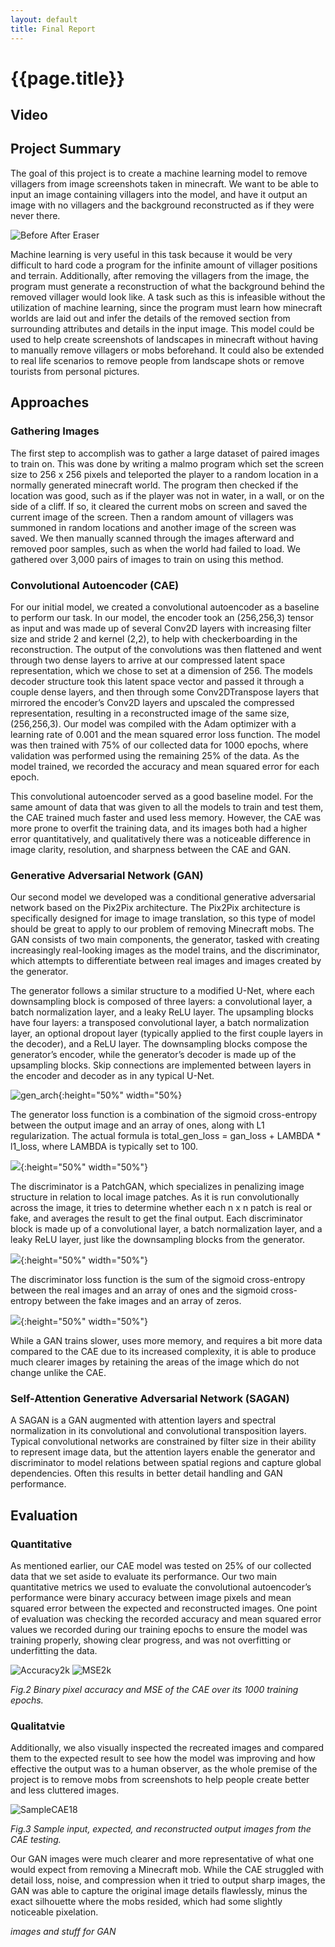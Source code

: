 ```yaml
---
layout: default
title: Final Report
---
```

# {{page.title}}

## Video

## Project Summary
The goal of this project is to create a machine learning model to remove villagers from image screenshots taken in minecraft. We want to be able to input an image containing villagers into the model, and have it output an image with no villagers and the background reconstructed as if they were never there.

![Before After Eraser](assets/before_after_eraser.png)

Machine learning is very useful in this task because it would be very difficult to hard code a program for the infinite amount of villager positions and terrain. Additionally, after removing the villagers from the image, the program must generate a reconstruction of what the background behind the removed villager would look like. A task such as this is infeasible without the utilization of machine learning, since the program must learn how minecraft worlds are laid out and infer the details of the removed section from surrounding attributes and details in the input image. This model could be used to help create screenshots of landscapes in minecraft without having to manually remove villagers or mobs beforehand. It could also be extended to real life scenarios to remove people from landscape shots or remove tourists from personal pictures.

## Approaches

### Gathering Images

The first step to accomplish was to gather a large dataset of paired images to train on. This was done by writing a malmo program which set the screen size to 256 x 256 pixels and teleported the player to a random location in a normally generated minecraft world. The program then checked if the location was good, such as if the player was not in water, in a wall, or on the side of a cliff. If so, it cleared the current mobs on screen and saved the current image of the screen. Then a random amount of villagers was summoned in random locations and another image of the screen was saved. We then manually scanned through the images afterward and removed poor samples, such as when the world had failed to load. We gathered over 3,000 pairs of images to train on using this method.

### Convolutional Autoencoder (CAE)

For our initial model, we created a convolutional autoencoder as a baseline to perform our task. In our model, the encoder took an (256,256,3) tensor as input and was made up of several Conv2D layers with increasing filter size and stride 2 and kernel (2,2), to help with checkerboarding in the reconstruction. The output of the convolutions was then flattened and went through two dense layers to arrive at our compressed latent space representation, which we chose to set at a dimension of 256. The models decoder structure took this latent space vector and passed it through a couple dense layers, and then through some Conv2DTranspose layers that mirrored the encoder’s Conv2D layers and upscaled the compressed representation, resulting in a reconstructed image of the same size, (256,256,3). Our model was compiled with the Adam optimizer with a learning rate of 0.001 and the mean squared error loss function. The model was then trained with 75% of our collected data for 1000 epochs, where validation was performed using the remaining 25% of the data. As the model trained, we recorded the accuracy and mean squared error for each epoch.

This convolutional autoencoder served as a good baseline model. For the same amount of data that was given to all the models to train and test them, the CAE trained much faster and used less memory. However, the CAE was more prone to overfit the training data, and its images both had a higher error quantitatively, and qualitatively there was a noticeable difference in image clarity, resolution, and sharpness between the CAE and GAN.

### Generative Adversarial Network (GAN)

Our second model we developed was a conditional generative adversarial network based on the Pix2Pix architecture. The Pix2Pix architecture is specifically designed for image to image translation, so this type of model should be great to apply to our problem of removing Minecraft mobs. The GAN consists of two main components, the generator, tasked with creating increasingly real-looking images as the model trains, and the discriminator, which attempts to differentiate between real images and images created by the generator.

The generator follows a similar structure to a modified U-Net, where each downsampling block is composed of three layers: a convolutional layer, a batch normalization layer, and a leaky ReLU layer. The upsampling blocks have four layers: a transposed convolutional layer, a batch normalization layer, an optional dropout layer (typically applied to the first couple layers in the decoder), and a ReLU layer. The downsampling blocks compose the generator’s encoder, while the generator’s decoder is made up of the upsampling blocks. Skip connections are implemented between layers in the encoder and decoder as in any typical U-Net.

![gen_arch](assets/gen_architecture.png){:height="50%" width="50%}

The generator loss function is a combination of the sigmoid cross-entropy between the output image and an array of ones, along with L1 regularization. The actual formula is total_gen_loss = gan_loss + LAMBDA * l1_loss, where LAMBDA is typically set to 100.

![](assets/gen_loss_diagram.png){:height="50%" width="50%"}

The discriminator is a PatchGAN, which specializes in penalizing image structure in relation to local image patches. As it is run convolutionally across the image, it tries to determine whether each n x n patch is real or fake, and averages the result to get the final output. Each discriminator block is made up of a convolutional layer, a batch normalization layer, and a leaky ReLU layer, just like the downsampling blocks from the generator. 

![](assets/dis_architecture.png){:height="50%" width="50%"}

The discriminator loss function is the sum of the sigmoid cross-entropy between the real images and an array of ones and the sigmoid cross-entropy between the fake images and an array of zeros.

![](assets/dis_loss_diagram.png){:height="50%" width="50%"}

While a GAN trains slower, uses more memory, and requires a bit more data compared to the CAE due to its increased complexity, it is able to produce much clearer images by retaining the areas of the image which do not change unlike the CAE.

### Self-Attention Generative Adversarial Network (SAGAN)

A SAGAN is a GAN augmented with attention layers and spectral normalization in its convolutional and convolutional transposition layers. Typical convolutional networks are constrained by filter size in their ability to represent image data, but the attention layers enable the generator and discriminator to model relations between spatial regions and capture global dependencies. Often this results in better detail handling and GAN performance.

## Evaluation

### Quantitative

As mentioned earlier, our CAE model was tested on 25% of our collected data that we set aside to evaluate its performance. Our two main quantitative metrics we used to evaluate the convolutional autoencoder’s performance were binary accuracy between image pixels and mean squared error between the expected and reconstructed images. One point of evaluation was checking the recorded accuracy and mean squared error values we recorded during our training epochs to ensure the model was training properly, showing clear progress, and was not overfitting or underfitting the data.

![Accuracy2k](assets/Accuracy2k.PNG) ![MSE2k](assets/MSE.PNG)

*Fig.2 Binary pixel accuracy and MSE of the CAE over its 1000 training epochs.*

### Qualitatvie

Additionally, we also visually inspected the recreated images and compared them to the expected result to see how the model was improving and how effective the output was to a human observer, as the whole premise of the project is to remove mobs from screenshots to help people create better and less cluttered images.

![SampleCAE18](assets/SampleCAE18.PNG)

*Fig.3 Sample input, expected, and reconstructed output images from the CAE testing.*

Our GAN images were much clearer and  more representative of what one would expect from removing a Minecraft mob. While the CAE struggled with detail loss, noise, and compression when it tried to output sharp images, the GAN was able to capture the original image details flawlessly, minus the exact silhouette where the mobs resided, which had some slightly noticeable pixelation. 

*images and stuff for GAN*
